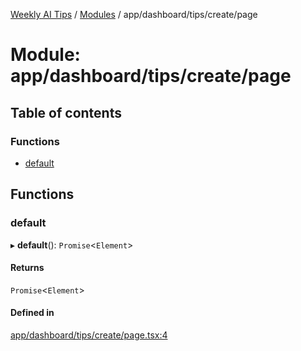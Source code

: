 [Weekly AI Tips](../README.md) / [Modules](../modules.md) / app/dashboard/tips/create/page

# Module: app/dashboard/tips/create/page

## Table of contents

### Functions

- [default](app_dashboard_tips_create_page.md#default)

## Functions

### default

▸ **default**(): `Promise`\<`Element`\>

#### Returns

`Promise`\<`Element`\>

#### Defined in

[app/dashboard/tips/create/page.tsx:4](https://github.com/alexsoyes/weekly-ai-tips/blob/a5c5a395ae8c55cfba018def4dd85212d123191c/app/dashboard/tips/create/page.tsx#L4)
